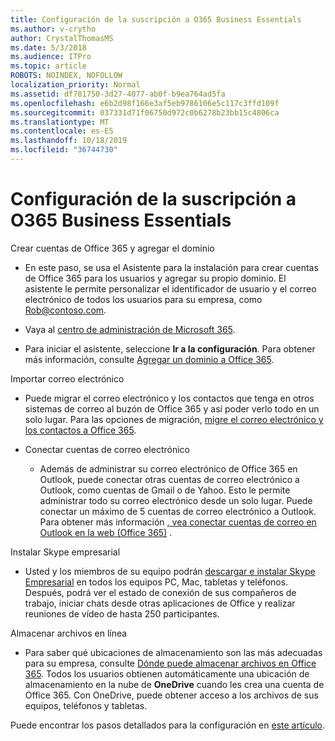 ```yaml
---
title: Configuración de la suscripción a O365 Business Essentials
ms.author: v-crytho
author: CrystalThomasMS
ms.date: 5/3/2018
ms.audience: ITPro
ms.topic: article
ROBOTS: NOINDEX, NOFOLLOW
localization_priority: Normal
ms.assetid: df781750-3d27-4077-ab0f-b9ea764ad5fa
ms.openlocfilehash: e6b2d98f166e3af5eb9786106e5c117c3ffd109f
ms.sourcegitcommit: 037331d71f06750d972c0b6278b23bb15c4806ca
ms.translationtype: MT
ms.contentlocale: es-ES
ms.lasthandoff: 10/18/2019
ms.locfileid: "36744730"
---
```

# <a name="setting-up-your-o365-business-essentials-subscription"></a>Configuración de la suscripción a O365 Business Essentials

Crear cuentas de Office 365 y agregar el dominio
  
- En este paso, se usa el Asistente para la instalación para crear cuentas de Office 365 para los usuarios y agregar su propio dominio. El asistente le permite personalizar el identificador de usuario y el correo electrónico de todos los usuarios para su empresa, como [Rob@contoso.com](mailto:rob@contoso.com).
    
- Vaya al [centro de administración de Microsoft 365](https://login.partner.microsoftonline.cn/).
    
- Para iniciar el asistente, seleccione **Ir a la configuración**. Para obtener más información, consulte [Agregar un dominio a Office 365](https://docs.microsoft.com/office365/admin/setup/add-domain).
    
Importar correo electrónico
  
- Puede migrar el correo electrónico y los contactos que tenga en otros sistemas de correo al buzón de Office 365 y así poder verlo todo en un solo lugar. Para las opciones de migración, [migre el correo electrónico y los contactos a Office 365](https://docs.microsoft.com/office365/admin/setup/migrate-email-and-contacts-admin).
    
- Conectar cuentas de correo electrónico
    
  - Además de administrar su correo electrónico de Office 365 en Outlook, puede conectar otras cuentas de correo electrónico a Outlook, como cuentas de Gmail o de Yahoo. Esto le permite administrar todo su correo electrónico desde un solo lugar. Puede conectar un máximo de 5 cuentas de correo electrónico a Outlook. Para obtener más información [, vea conectar cuentas de correo en Outlook en la web (Office 365)](https://support.office.com/Article/Connect-email-accounts-in-Outlook-on-the-web-Office-365-d7012ff0-924f-4f78-8aca-c3912d886c4d) . 
    
Instalar Skype empresarial
  
- Usted y los miembros de su equipo podrán [descargar e instalar Skype Empresarial](https://support.office.com/Article/download-and-install-Skype-for-Business-8a0d4da8-9d58-44f9-9759-5c8f340cb3fb) en todos los equipos PC, Mac, tabletas y teléfonos. Después, podrá ver el estado de conexión de sus compañeros de trabajo, iniciar chats desde otras aplicaciones de Office y realizar reuniones de vídeo de hasta 250 participantes. 
    
Almacenar archivos en línea
  
- Para saber qué ubicaciones de almacenamiento son las más adecuadas para su empresa, consulte [Dónde puede almacenar archivos en Office 365](https://support.office.com/article/c7c20284-bc94-47f4-9728-d28e9daf0790.aspx). Todos los usuarios obtienen automáticamente una ubicación de almacenamiento en la nube de **OneDrive** cuando les crea una cuenta de Office 365. Con OneDrive, puede obtener acceso a los archivos de sus equipos, teléfonos y tabletas. 
    
Puede encontrar los pasos detallados para la configuración en [este artículo](https://docs.microsoft.com/office365/admin/setup/setup).
  

